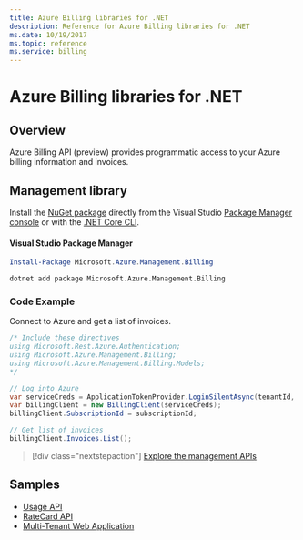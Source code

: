 ```yaml
---
title: Azure Billing libraries for .NET
description: Reference for Azure Billing libraries for .NET
ms.date: 10/19/2017
ms.topic: reference
ms.service: billing
---
```

# Azure Billing libraries for .NET

## Overview

Azure Billing API (preview) provides programmatic access to your Azure billing information and invoices.

## Management library

Install the [NuGet package](https://www.nuget.org/packages/Microsoft.Azure.Management.Billing) directly from the Visual Studio [Package Manager console][PackageManager] or with the [.NET Core CLI][DotNetCLI].

#### Visual Studio Package Manager

```powershell
Install-Package Microsoft.Azure.Management.Billing
```

```dotnetcli
dotnet add package Microsoft.Azure.Management.Billing
```

### Code Example

Connect to Azure and get a list of invoices.

```csharp
/* Include these directives
using Microsoft.Rest.Azure.Authentication;
using Microsoft.Azure.Management.Billing;
using Microsoft.Azure.Management.Billing.Models;
*/

// Log into Azure
var serviceCreds = ApplicationTokenProvider.LoginSilentAsync(tenantId, clientId, secret);
var billingClient = new BillingClient(serviceCreds);
billingClient.SubscriptionId = subscriptionId;

// Get list of invoices
billingClient.Invoices.List();
```

> [!div class="nextstepaction"]
> [Explore the management APIs](/dotnet/api/overview/azure/billing/management)

## Samples

* [Usage API](https://github.com/Azure-Samples/billing-dotnet-usage-api)
* [RateCard API](https://github.com/Azure-Samples/billing-dotnet-ratecard-api)
* [Multi-Tenant Web Application](https://github.com/Azure-Samples/billing-dotnet-webapp-multitenant)

[PackageManager]: https://docs.microsoft.com/nuget/tools/package-manager-console
[DotNetCLI]: https://docs.microsoft.com/dotnet/core/tools/dotnet-add-package
